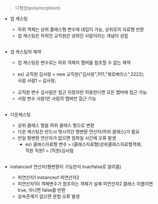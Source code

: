 > 다형성(polymorphism)

- 업 캐스팅
    - 하위 객체는 상위 클래스형 변수에 대입이 가능, 상위로의 자료형 반환
    - 업 캐스팅은 하위인 교직원은 상위인 사람이라는 개념이 성립</br></br>

- 업 캐스팅의 제약
    - 업 캐스팅된 변수로는 하위 객체의 멤버를 참조할 수 없는 제약</br></br>
    - ex) 교직원 김사랑 = new 교직원("김사랑",1111,"제로베이스",2222);</br>
      사람 사람1 = 김사랑;</br></br>
    - 교직원 변수 김사람은 접근 지정자만 허용한다면 모든 멤버에 접근 가능
    - 사람 변수 사람1은 사람의 멤버만 접근 가능</br></br>

- 다운캐스팅
    - 상위 클래스 형을 하위 클래스 형으로 변환
    - 다운 캐스팅은 반드시 명시적인 형변환 연산자(하위 클래스)가 필요
    - 만일 형변환 연산자가 없으면 컴파일 시간에 오류 발생
        - ex) 클래스자료형 변수 = (클래스자료형)상위클래스자료형객체;</br>직원 직원1 = (직원)김사람</br></br>

- instanceof 연산자(형변환이 가능한지 true/false로 알려줌)
    - 피연산자1 instanceof 피연산자2 
    - 피연산자1이 객체변수가 참조하는 객체가 실제 피연산자2 클래스 이름이면 true, 아니면 false를 반환
    - 상속관계가 없으면 문법 오류 발생</br></br>

